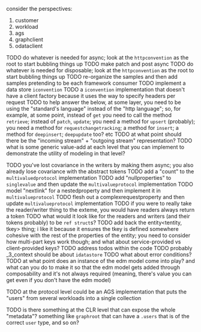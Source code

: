 consider the perspectives:
1. customer
2. workload
3. ags
4. graphclient
5. odataclient





TODO do whatever is needed for async; look at the `httpconvention` as the root to start bubbling things up
TODO make patch and post async
TODO do whatever is needed for disposable; look at the `httpconvention` as the root to start bubbling things up
TODO re-organize the samples and then add samples pretending to be each framework consumer
	TODO implement a data store `iconvention`
	TODO a `iconvention` implementation that doesn't have a client factory because it uses the way to specify headers per request
TODO to help answer the below, at some layer, you need to be using the "standard's language" instead of the "http language"; so, for example, at some point, instead of `get` you need to call the method `retrieve`; instead of `patch`, `update`; you need a method for `upsert` (probably); you need a method for `requestchangetracking`; a method for `insert`; a method for `deepinsert`; `deepupdate` too? etc
TODO at what point should there be the "incoming stream" + "outgoing stream" representation?
TODO what is some generic value-add at each level that you can implement to demonstrate the utility of modeling in that level?

TODO you've lost covariance in the writers by making them async; you also already lose covariance with the abstract tokens
TODO add a "count" to the `multivaluedprotocol` implementation
TODO add "nullproperties" to `singlevalue` and then update the `multivalueprotocol` implementation
TODO model "nextlink" for a nestedproperty and then implement it in `multivalueprotocol`
TODO flesh out a complexrequestproperty and then update `multivalueprotocol` implementation
TODO if you were to really take the reader/writer thing to the exteme, you would have readers always return a token
TODO what would it look like for the readers and writers (and their tokens probably) to be `ref struct`s?
TODO add back the entity<tentity, tkey> thing; i like it because it ensures the tkey is defined somewhere cohesive with the rest of the properties of the entity; you need to consider how multi-part keys work though; and what about service-provided vs client-provided keys?
TODO address todos within the code
TODO probably _3_context should be about `idatastore`
TODO what about error conditions?
TODO at what point does an instance of the edm model come into play? and what can you do to make it so that the edm model gets added through composability and it's not always required (meaning, there's value you can get even if you don't have the edm model)


TODO at the protocol level could be an AGS implementation that puts the "users" from several workloads into a single collection



TODO is there something at the CLR level that can expose the whole "metadata"? something like `graphroot` that can have a `.users` that is of the correct `user` type, and so on?